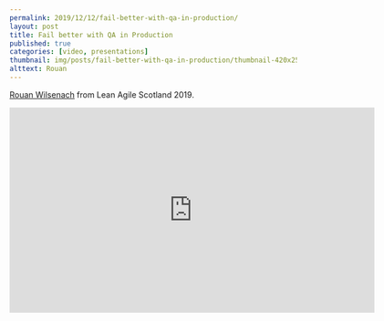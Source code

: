 ```yaml
---
permalink: 2019/12/12/fail-better-with-qa-in-production/
layout: post
title: Fail better with QA in Production
published: true
categories: [video, presentations]
thumbnail: img/posts/fail-better-with-qa-in-production/thumbnail-420x255.webp
alttext: Rouan
---
```


<a href="https://twitter.com/rouanw">Rouan Wilsenach</a> from Lean Agile Scotland 2019.

<iframe src="https://player.vimeo.com/video/373227610" width="640" height="360" frameborder="0" allow="autoplay; fullscreen" allowfullscreen></iframe>